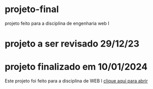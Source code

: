 # projeto-final
 projeto feito para a disciplina de engenharia web I
# projeto a ser revisado 29/12/23
# projeto finalizado em 10/01/2024
 Este projeto foi feito para a disciplina de WEB I
<a href = "https://luana-souza.github.io/projeto-final/">clique aqui para abrir
